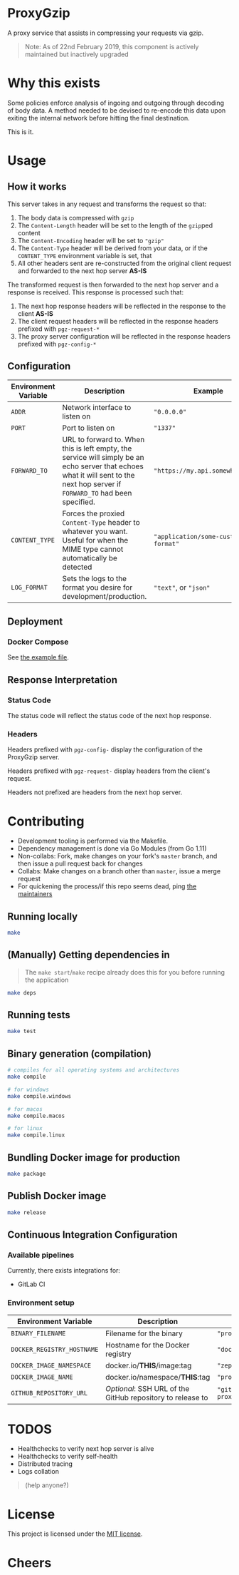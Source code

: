# ProxyGzip
A proxy service that assists in compressing your requests via gzip.

> Note: As of 22nd February 2019, this component is actively maintained but inactively upgraded

# Why this exists

Some policies enforce analysis of ingoing and outgoing through decoding of body data. A method needed to be devised to re-encode this data upon exiting the internal network before hitting the final destination.

This is it.

# Usage

## How it works
This server takes in any request and transforms the request so that:
1. The body data is compressed with `gzip`
1. The `Content-Length` header will be set to the length of the `gzip`ped content
1. The `Content-Encoding` header will be set to `"gzip"`
1. The `Content-Type` header will be derived from your data, or if the `CONTENT_TYPE` environment variable is set, that
1. All other headers sent are re-constructed from the original client request and forwarded to the next hop server **AS-IS**

The transformed request is then forwarded to the next hop server and a response is received. This response is processed such that:
1. The next hop response headers will be reflected in the response to the client **AS-IS**
1. The client request headers will be reflected in the response headers prefixed with `pgz-request-*`
1. The proxy server configuration will be reflected in the response headers prefixed with `pgz-config-*`

## Configuration

| Environment Variable | Description | Example |
| --- | --- | --- |
| `ADDR` | Network interface to listen on | `"0.0.0.0"` |
| `PORT` | Port to listen on | `"1337"` |
| `FORWARD_TO` | URL to forward to. When this is left empty, the service will simply be an echo server that echoes what it will sent to the next hop server if `FORWARD_TO` had been specified. | `"https://my.api.somewhere.com"` |
| `CONTENT_TYPE` | Forces the proxied `Content-Type` header to whatever you want. Useful for when the MIME type cannot automatically be detected | `"application/some-custom-format"` |
| `LOG_FORMAT` | Sets the logs to the format you desire for development/production. | `"text"`, or `"json"` |

## Deployment

### Docker Compose
See [the example file](./example/deployment/docker-compose.yml).

## Response Interpretation

### Status Code
The status code will reflect the status code of the next hop response.

### Headers
Headers prefixed with `pgz-config-` display the configuration of the ProxyGzip server.

Headers prefixed with `pgz-request-` display headers from the client's request.

Headers not prefixed are headers from the next hop server.

# Contributing
- Development tooling is performed via the Makefile.
- Dependency management is done via Go Modules (from Go 1.11)
- Non-collabs: Fork, make changes on your fork's `master` branch, and then issue a pull request back for changes
- Collabs: Make changes on a branch other than `master`, issue a merge request
- For quickening the process/if this repo seems dead, ping [the maintainers](./MAINTAINERS)

## Running locally

```sh
make
```

## (Manually) Getting dependencies in

> The `make start`/`make` recipe already does this for you before running the application

```sh
make deps
```

## Running tests

```sh
make test
```

## Binary generation (compilation)

```sh
# compiles for all operating systems and architectures
make compile

# for windows
make compile.windows

# for macos
make compile.macos

# for linux
make compile.linux
```

## Bundling Docker image for production

```sh
make package
```

## Publish Docker image

```sh
make release
```

## Continuous Integration Configuration

### Available pipelines
Currently, there exists integrations for:

- GitLab CI

### Environment setup

| Environment Variable | Description | Example |
| --- | --- | --- |
| `BINARY_FILENAME` | Filename for the binary | `"proxy-gzip"` |
| `DOCKER_REGISTRY_HOSTNAME` | Hostname for the Docker registry | `"docker.io"` |
| `DOCKER_IMAGE_NAMESPACE` | docker.io/**THIS**/image:tag | `"zephinzer"` |
| `DOCKER_IMAGE_NAME` | docker.io/namespace/**THIS**:tag | `"proxy-gzip"` |
| `GITHUB_REPOSITORY_URL` | *Optional*: SSH URL of the GitHub repository to release to | `"git@github.com:zephinzer/go-proxy-gzip.git"` |

# TODOS

- Healthchecks to verify next hop server is alive
- Healthchecks to verify self-health 
- Distributed tracing
- Logs collation

> (help anyone?)

# License
This project is licensed under the [MIT license](./LICENSE).

# Cheers
